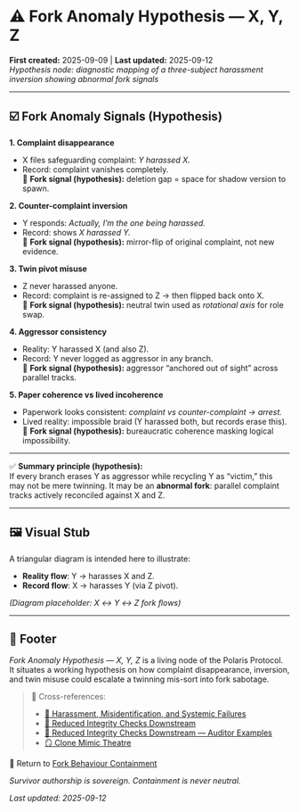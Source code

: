 # ⚠️ Fork Anomaly Hypothesis — X, Y, Z  

**First created:** 2025-09-09 | **Last updated:** 2025-09-12 <br>
*Hypothesis node: diagnostic mapping of a three-subject harassment inversion showing abnormal fork signals*  

---

## ☑️ Fork Anomaly Signals (Hypothesis)  

**1. Complaint disappearance**  
- X files safeguarding complaint: *Y harassed X.*  
- Record: complaint vanishes completely.  
🔴 **Fork signal (hypothesis):** deletion gap = space for shadow version to spawn.  

**2. Counter-complaint inversion**  
- Y responds: *Actually, I’m the one being harassed.*  
- Record: shows *X harassed Y.*  
🔴 **Fork signal (hypothesis):** mirror-flip of original complaint, not new evidence.  

**3. Twin pivot misuse**  
- Z never harassed anyone.  
- Record: complaint is re-assigned to Z → then flipped back onto X.  
🔴 **Fork signal (hypothesis):** neutral twin used as *rotational axis* for role swap.  

**4. Aggressor consistency**  
- Reality: Y harassed X (and also Z).  
- Record: Y never logged as aggressor in any branch.  
🔴 **Fork signal (hypothesis):** aggressor “anchored out of sight” across parallel tracks.  

**5. Paper coherence vs lived incoherence**  
- Paperwork looks consistent: *complaint vs counter-complaint → arrest.*  
- Lived reality: impossible braid (Y harassed both, but records erase this).  
🔴 **Fork signal (hypothesis):** bureaucratic coherence masking logical impossibility.  

---

✅ **Summary principle (hypothesis):**  
If every branch erases Y as aggressor while recycling Y as “victim,” this may not be mere twinning. It may be an **abnormal fork**: parallel complaint tracks actively reconciled against X and Z.  

---

## 🖼️ Visual Stub  

A triangular diagram is intended here to illustrate:  
- **Reality flow**: Y → harasses X and Z.  
- **Record flow**: X → harasses Y (via Z pivot).  

_(Diagram placeholder: X ↔ Y ↔ Z fork flows)_  

---

## 🏮 Footer  

*Fork Anomaly Hypothesis — X, Y, Z* is a living node of the Polaris Protocol.  
It situates a working hypothesis on how complaint disappearance, inversion, and twin misuse could escalate a twinning mis-sort into fork sabotage.  

> 📡 Cross-references:  
> - [👾 Harassment, Misidentification, and Systemic Failures](./👾_harassment_misidentification_systemic_failures_25-09-02.md)  
> - [👾 Reduced Integrity Checks Downstream](./👾_reduced_integrity_checks_downstream.md)  
> - [👾 Reduced Integrity Checks Downstream — Auditor Examples](./👾_reduced_integrity_checks_downstream_auditor_examples.md)  
> - [🪞 Clone Mimic Theatre](./🪞_clone_mimic_theatre.md)  

🏮 Return to [Fork Behaviour Containment](./README.md)  

*Survivor authorship is sovereign. Containment is never neutral.*  

_Last updated: 2025-09-12_  
